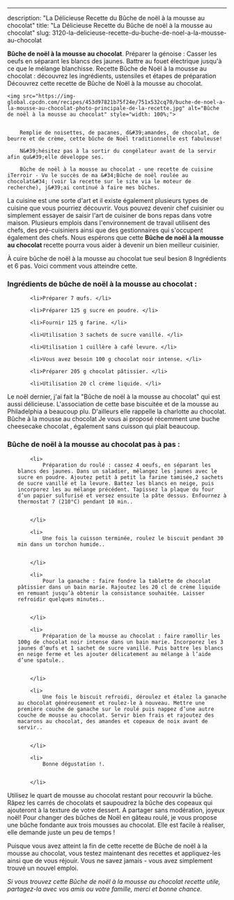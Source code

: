 ---
description: "La Délicieuse Recette du Bûche de noël à la mousse au chocolat"
title: "La Délicieuse Recette du Bûche de noël à la mousse au chocolat"
slug: 3120-la-delicieuse-recette-du-buche-de-noel-a-la-mousse-au-chocolat

<p>
	<strong>Bûche de noël à la mousse au chocolat</strong>. 
	Préparer la génoise : Casser les oeufs en séparant les blancs des jaunes. Battre au fouet électrique jusqu&#39;à ce que le mélange blanchisse. Recette Bûche de Noël à la mousse au chocolat : découvrez les ingrédients, ustensiles et étapes de préparation Découvrez cette recette de Bûche de Noël à la mousse au chocolat.
</p>
<p>
	
	<img src="https://img-global.cpcdn.com/recipes/453d97821b75f24e/751x532cq70/buche-de-noel-a-la-mousse-au-chocolat-photo-principale-de-la-recette.jpg" alt="Bûche de noël à la mousse au chocolat" style="width: 100%;">
	
	
		Remplie de noisettes, de pacanes, d&#39;amandes, de chocolat, de beurre et de crème, cette bûche de Noël traditionnelle est fabuleuse!
	
		N&#39;hésitez pas à la sortir du congélateur avant de la servir afin qu&#39;elle développe ses.
	
		Bûche de noël à la mousse au chocolat - une recette de cuisine iTerroir - Vu le succès de ma &#34;Bûche de noël roulée au chocolat&#34; (voir la recette sur le site via le moteur de recherche), j&#39;ai continué à faire mes bûches.
	
</p>

La cuisine est une sorte d'art et il existe également plusieurs types de cuisine que vous pourriez découvrir. Vous pouvez devenir chef cuisinier ou simplement essayer de saisir l'art de cuisiner de bons repas dans votre maison. Plusieurs emplois dans l'environnement de travail utilisent des chefs, des pré-cuisiniers ainsi que des gestionnaires qui s'occupent également des chefs. Nous espérons que cette <strong> Bûche de noël à la mousse au chocolat </strong> recette pourra vous aider à devenir un bien meilleur cuisinier.

<!--inarticleads1-->

À cuire bûche de noël à la mousse au chocolat tue seul besion 8 Ingrédients et 6 pas. Voici comment vous atteindre cette.

<h3>Ingrédients de bûche de noël à la mousse au chocolat :</h3>

<ol>
	
		<li>Préparer 7 œufs. </li>
	
		<li>Préparer 125 g sucre en poudre. </li>
	
		<li>Fournir 125 g farine. </li>
	
		<li>Utilisation 3 sachets de sucre vanillé. </li>
	
		<li>Utilisation 1 cuillère à café levure. </li>
	
		<li>Vous avez besoin 100 g chocolat noir intense. </li>
	
		<li>Préparer 205 g chocolat pâtissier. </li>
	
		<li>Utilisation 20 cl crème liquide. </li>
	
</ol>

Le noël dernier, j&#39;ai fait la &#34;Bûche de noël à la mousse au chocolat&#34; qui est aussi délicieuse. L&#39;association de cette base biscuitée et de la mousse au Philadelphia a beaucoup plu. D&#39;ailleurs elle rappelle la charlotte au chocolat. Bûche à la mousse au chocolat Je vous ai proposé récemment une buche cheesecake chocolat , également sans cuisson qui plait beaucoup. 

<!--inarticleads2-->

<h3>Bûche de noël à la mousse au chocolat pas à pas :</h3>

<ol>
	
		<li>
			Préparation du roulé : cassez 4 oeufs, en séparant les blancs des jaunes. Dans un saladier, mélangez les jaunes avec le sucre en poudre. Ajoutez petit à petit la farine tamisée,2 sachets de sucre vanillé et la levure. Battez les blancs en neige, puis incorporez les au mélange précédent. Tapissez la plaque du four d’un papier sulfurisé et versez ensuite la pâte dessus. Enfournez à thermostat 7 (210°C) pendant 10 min..
			
			
		</li>
	
		<li>
			Une fois la cuisson terminée, roulez le biscuit pendant 30 min dans un torchon humide..
			
			
		</li>
	
		<li>
			Pour la ganache : faire fondre la tablette de chocolat pâtissier dans un bain marie. Rajoutez les 20 cl de crème liquide en remuant jusqu’à obtenir la consistance souhaitée. Laisser refroidir quelques minutes..
			
			
		</li>
	
		<li>
			Préparation de la mousse au chocolat : faire ramollir les 100g de chocolat noir intense dans un bain marie. Incorporez les 3 jaunes d’œufs et 1 sachet de sucre vanillé. Puis battre les blancs en neige ferme et les ajouter délicatement au mélange à l’aide d’une spatule..
			
			
		</li>
	
		<li>
			Une fois le biscuit refroidi, déroulez et étalez la ganache au chocolat généreusement et roulez-le à nouveau. Mettre une première couche de ganache sur le roulé puis nappez d’une autre couche de mousse au chocolat. Servir bien frais et rajoutez des macarons au chocolat, des amandes et copeaux de noix avant de servir..
			
			
		</li>
	
		<li>
			Bonne dégustation !.
			
			
		</li>
	
</ol>

Utilisez le quart de mousse au chocolat restant pour recouvrir la bûche. Râpez les carrés de chocolats et saupoudrez la bûche des copeaux qui ajouteront à la texture de votre dessert. A partager sans modération, joyeux noël! Pour changer des bûches de Noël en gâteau roulé, je vous propose une bûche fondante aux trois mousses au chocolat. Elle est facile à réaliser, elle demande juste un peu de temps ! 

<!--inarticleads1-->

<p>
Puisque vous avez atteint la fin de cette recette de Bûche de noël à la mousse au chocolat, vous testez maintenant des recettes et appliquez-les ainsi que de vous réjouir. Vous ne savez jamais - vous avez simplement trouvé un nouvel emploi.
</p>

<p>
<i>Si vous trouvez cette Bûche de noël à la mousse au chocolat recette utile, partagez-la avec vos amis ou votre famille, merci et bonne chance.</i>
</p>
